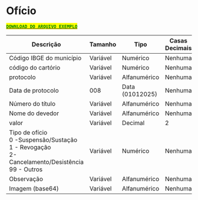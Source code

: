 # Ofício

[<mark style="color:green;">**`DOWNLOAD DO ARQUIVO EXEMPLO`**</mark>](https://github.com/p21sistemas/manual-cra-21/blob/main/EXEMPLO_ARQUIVO_IMAGENS_XML.zip?raw=true)

<table><thead><tr><th width="295">Descrição</th><th width="110">Tamanho</th><th width="132">Tipo</th><th width="104">Casas Decimais</th><th width="151">Atributo</th></tr></thead><tbody><tr><td>Código IBGE do município</td><td>Variável</td><td>Numérico</td><td>Nenhuma</td><td>CodMun</td></tr><tr><td>código do cartório</td><td>Variável</td><td>Numérico</td><td>Nenhuma</td><td>numero_cartorio</td></tr><tr><td>protocolo</td><td>Variável</td><td>Alfanumérico</td><td>Nenhuma</td><td>numero_protocolo</td></tr><tr><td>Data de protocolo</td><td>008</td><td>Data (01012025)</td><td>Nenhuma</td><td>data_protocolo</td></tr><tr><td>Número do título</td><td>Variável</td><td>Alfanumérico</td><td>Nenhuma</td><td>numero_titulo</td></tr><tr><td>Nome do devedor</td><td>Variável</td><td>Alfanumérico</td><td>Nenhuma</td><td>nome_devedor</td></tr><tr><td>valor</td><td>Variável</td><td>Decimal</td><td>2</td><td>valor</td></tr><tr><td>Tipo de ofício<br>0 -Suspensão/Sustação<br>1 - Revogação<br>2- Cancelamento/Desistência<br>99 - Outros</td><td>Variável</td><td>Numérico</td><td>Nenhuma</td><td>tipo_oficio</td></tr><tr><td>Observação</td><td>Variável</td><td>Alfanumérico</td><td>Nenhuma</td><td>observacao</td></tr><tr><td>Imagem (base64)</td><td>Variável</td><td>Alfanumérico</td><td>Nenhuma</td><td>imagem</td></tr></tbody></table>
